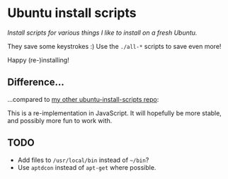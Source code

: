 # Ubuntu install scripts

_Install scripts for various things I like to install on a fresh Ubuntu._

They save some keystrokes :) Use the `./all-*` scripts to save even more!

Happy (re-)installing!

## Difference...

...compared to
[my other ubuntu-install-scripts repo](https://github.com/hugojosefson/ubuntu-install-scripts):

This is a re-implementation in JavaScript. It will hopefully be more stable, and
possibly more fun to work with.

## TODO

- Add files to `/usr/local/bin` instead of `~/bin`?
- Use `aptdcon` instead of `apt-get` where possible.
